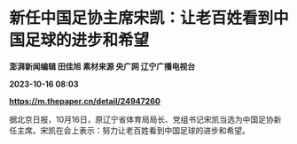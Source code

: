# 新任中国足协主席宋凯：让老百姓看到中国足球的进步和希望
**澎湃新闻编辑 田佳旭 素材来源 央广网 辽宁广播电视台**

**2023-10-16 08:03**

**https://m.thepaper.cn/detail/24947260**

据北京日报，10月16日，原辽宁省体育局局长、党组书记宋凯当选为中国足协新任主席。宋凯在会上表示：努力让老百姓看到中国足球的进步和希望。